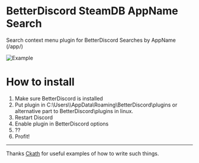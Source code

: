 # BetterDiscord SteamDB AppName Search
Search context menu plugin for BetterDiscord
Searches by AppName (/app/)

![Example](https://i.imgur.com/N7IQ1kE.png)

# How to install
1. Make sure BetterDiscord is installed
2. Put plugin in C:\Users\\<Username>\AppData\Roaming\BetterDiscord\plugins or alternative part to BetterDiscord\plugins in linux.
3. Restart Discord
4. Enable plugin in BetterDiscord options
5. ??
6. Profit!

---
Thanks [Ckath](https://github.com/Ckath) for useful examples of how to write such things.